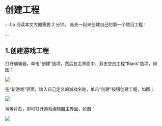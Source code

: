 # 创建工程

::: tip 阅读本文大概需要 2 分钟。
首先一起来创建自己的第一个项目工程！

:::

## 1.创建游戏工程

打开编辑器，单击“创建”选项，然后在主界面中，双击空白工程“Blank”选项，如图：

![](https://wstatic-a1.233leyuan.com/productdocs/static/boxcnmcBFnjDFQMiMUK4WktNcJh.png)

在“新游戏”界面，输入自己定义的游戏名称，单击“创建”按钮创建工程，如图：

![](https://wstatic-a1.233leyuan.com/productdocs/static/boxcnkjRJEujfqZqg5QjQjuntFf.png)

稍等片刻，即可打开游戏编辑器主界面，如图：

![](https://wstatic-a1.233leyuan.com/productdocs/static/boxcnDWAn54CF9yid9zjwhNc5fd.png)